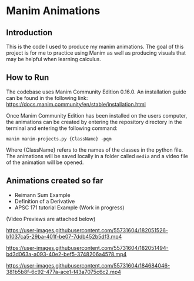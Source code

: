# Manim Animations

## Introduction
This is the code I used to produce my manim animations. The goal of this project is for me to practice using Manim as well as producing visuals that may be helpful when learning calculus.

## How to Run
The codebase uses Manim Community Edition 0.16.0. An installation guide can be found in the following link: https://docs.manim.community/en/stable/installation.html

Once Manim Community Edition has been installed on the users computer, the animations can be created by entering the repository directory in the terminal and entering the following command:

```manim manim-projects.py {ClassName} -pqm```

Where {ClassName} refers to the names of the classes in the python file. The animations will be saved locally in a folder called ```media``` and a video file of the animation will be opened.

## Animations created so far
* Reimann Sum Example
* Definition of a Derivative
* APSC 171 tutorial Example (Work in progress)

(Video Previews are attached below)


https://user-images.githubusercontent.com/55731604/182051526-b1037ca5-29ba-401f-be07-7ddb452b5df3.mp4


https://user-images.githubusercontent.com/55731604/182051494-bd3d063a-a093-40e2-bef5-3748206a4578.mp4


https://user-images.githubusercontent.com/55731604/184684046-381b5b8f-6c92-477a-ace1-f43a7075c6c2.mp4



